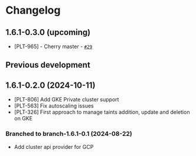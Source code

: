 # Changelog

## 1.6.1-0.3.0 (upcoming)

 * [PLT-965] -  Cherry master  - [`#29`](https://github.com/Stratio/cluster-api-provider-gcp/pull/29)

## Previous development

## 1.6.1-0.2.0 (2024-10-11)

* [PLT-806] Add GKE Private cluster support
* [PLT-563] Fix autoscaling issues
* [PLT-326] First approach to manage taints addition, update and deletion on GKE

### Branched to branch-1.6.1-0.1 (2024-08-22)

* Add cluster api provider for GCP
